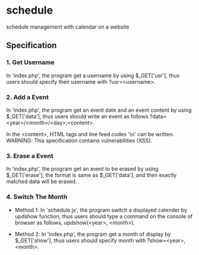 # schedule
schedule management with calendar on a website

## Specification
### 1. Get Username
  In 'index.php', the program get a username by using $_GET['usr'],
  thus users should specify their username with ?usr=\<username\>.

### 2. Add a Event
  In 'index.php', the program get an event date and an event content
  by using $_GET['data'], thus users should write an event
  as follows ?data=\<year\>/\<month\>/\<day\>;\<content\>.

  In the \<content\>, HTML tags and line feed codes '\n' can be written.
  WARNING: This specification contains vulnerabilities (XSS).

### 3. Erase a Event
  In 'index.php', the program get an event to be erased by using $_GET['erase'],
  the format is same as $_GET['data'], and then exactly matched data will be erased.

### 4. Switch The Month
 * Method 1: In 'schedule.js', the program switch a displayed calender by updshow function, thus users should type a command on the console of browser as follows, updshow(\<year\>, \<month\>).

 * Method 2: In 'index.php', the program get a month of display by $_GET['show'], thus users should specify month with ?show=\<year\>,\<month\>.
